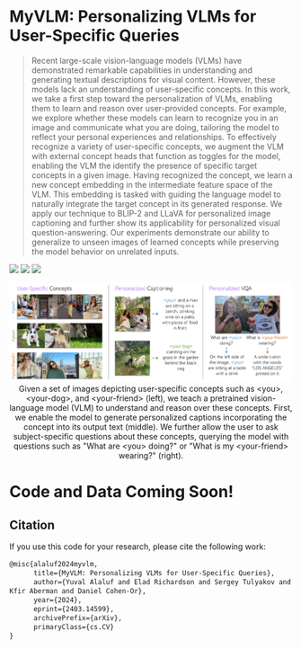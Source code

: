 # MyVLM: Personalizing VLMs for User-Specific Queries 

> Recent large-scale vision-language models (VLMs) have demonstrated remarkable capabilities in understanding and generating textual descriptions for visual content. However, these models lack an understanding of user-specific concepts. In this work, we take a first step toward the personalization of VLMs, enabling them to learn and reason over user-provided concepts. For example, we explore whether these models can learn to recognize you in an image and communicate what you are doing, tailoring the model to reflect your personal experiences and relationships. To effectively recognize a variety of user-specific concepts, we augment the VLM with external concept heads that function as toggles for the model, enabling the VLM the identify the presence of specific target concepts in a given image. Having recognized the concept, we learn a new concept embedding in the intermediate feature space of the VLM. This embedding is tasked with guiding the language model to naturally integrate the target concept in its generated response. We apply our technique to BLIP-2 and LLaVA for personalized image captioning and further show its applicability for personalized visual question-answering. Our experiments demonstrate our ability to generalize to unseen images of learned concepts while preserving the model behavior on unrelated inputs.

<a href="https://arxiv.org/abs/2403.14599"><img src="https://img.shields.io/badge/arXiv-2403.14599-b31b1b.svg"></a>
<a href="https://snap-research.github.io/MyVLM/"><img src="https://img.shields.io/static/v1?label=Project&message=Website&color=red" height=20.5></a> 
<a href="https://www.youtube.com/watch?v=8Fy17kK_aZY&ab_channel=YuvalAlaluf"><img src="https://img.shields.io/static/v1?label=&message=Video&color=darkgreen" height=20.5></a> 

<p align="center">
<img src="docs/teaser.jpg" width="800px"/>  
<br>
Given a set of images depicting user-specific concepts such as &lt;you&gt;, &lt;your-dog&gt;, and &lt;your-friend&gt; (left), we teach a pretrained vision-language model (VLM) to understand and reason over these concepts. First, we enable the model to generate personalized captions incorporating the concept into its output text (middle). We further allow the user to ask subject-specific questions about these concepts, querying the model with questions such as "What are &lt;you&gt; doing?" or "What is my &lt;your-friend&gt; wearing?" (right).
</p>

# Code and Data Coming Soon!

## Citation
If you use this code for your research, please cite the following work:
```
@misc{alaluf2024myvlm,
      title={MyVLM: Personalizing VLMs for User-Specific Queries}, 
      author={Yuval Alaluf and Elad Richardson and Sergey Tulyakov and Kfir Aberman and Daniel Cohen-Or},
      year={2024},
      eprint={2403.14599},
      archivePrefix={arXiv},
      primaryClass={cs.CV}
}
```
